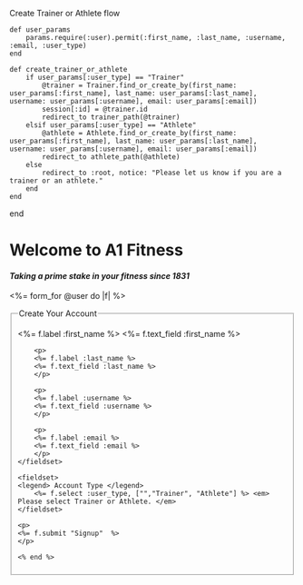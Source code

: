   Create Trainer or Athlete flow
  
    def user_params
        params.require(:user).permit(:first_name, :last_name, :username, :email, :user_type)
    end

    def create_trainer_or_athlete
        if user_params[:user_type] == "Trainer"
            @trainer = Trainer.find_or_create_by(first_name: user_params[:first_name], last_name: user_params[:last_name], username: user_params[:username], email: user_params[:email])
            session[:id] = @trainer.id
            redirect_to trainer_path(@trainer)
        elsif user_params[:user_type] == "Athlete"
            @athlete = Athlete.find_or_create_by(first_name: user_params[:first_name], last_name: user_params[:last_name], username: user_params[:username], email: user_params[:email])
            redirect_to athlete_path(@athlete)
        else
            redirect_to :root, notice: "Please let us know if you are a trainer or an athlete."
        end
    end
end


<h1> Welcome to A1 Fitness  </h1>
<em><h4> Taking a prime stake in your fitness since 1831 </h3></em>

<%= form_for @user do |f| %> 
    <fieldset>
    <legend> Create Your Account </legend>
        <p>
        <%= f.label :first_name %> 
        <%= f.text_field :first_name %> 
        </p>

        <p>
        <%= f.label :last_name %> 
        <%= f.text_field :last_name %>
        </p>

        <p>
        <%= f.label :username %> 
        <%= f.text_field :username %>
        </p>

        <p>
        <%= f.label :email %>
        <%= f.text_field :email %> 
        </p>
    </fieldset>

    <fieldset>
    <legend> Account Type </legend>
        <%= f.select :user_type, ["","Trainer", "Athlete"] %> <em> Please select Trainer or Athlete. </em>
    </fieldset>

    <p>
    <%= f.submit "Signup"  %>
    </p>
    
    <% end %> 